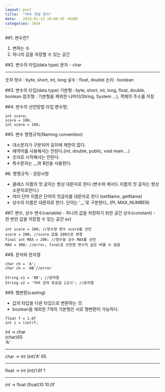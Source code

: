 ```yaml
---
layout: post
title:  "자바 개념 정리"
date:   2019-01-13 10:08:45 +0200
categories: JAVA
---
```

##1. 변수란?

1. 변하는 수
2. 하나의 값을 저장할 수 있는 공간

##2. 변수의 타입(data type)
문자 - char
***
숫자
정수 : byte, short, int, long
실수 : float, double
논리 : boolean

##3. 변수의 타입(data type)
기본형 : byte, short, int, long, float, double, boolean
참조형 : 기본형을 제외한 나머지(String, System ...), 객체의 주소를 저장

##4. 변수의 선언방법
타입 변수명;
~~~
int score;
score = 100;
int score = 100;
~~~
##5. 변수 명명규칙(Naming convention)
* 대소문자가 구분되어 길이에 제한이 없다.
* 예약어를 사용해서는 안된다.(int, double, public, void main....)
* 숫자로 시작해서는 안된다.
* 특수문자는 __와 $만을 사용한다.

#6. 명명규칙 - 권장사항
* 클래스 이름의 첫 글자는 항상 대문자로 한다 (변수와 메서드 이름의 첫 글자는 항상 소문자로한다.)
* 여러 단어 이름은 단어의 첫글자를 대문자로 한다 (setName, getName)
* 상수의 이름은 대문자로 한다. 단어는 '__'로 구분한다_ (PI, MAX_NUMBER)

##7. 변수, 상수
변수(variable) - 하나의 값을 저장하기 위한 공간
상수(constant) - 한 번만 값을 저장할 수 있는 공간
ex)
~~~
int score = 100; //정수형 변수 score를 선언
score = 200; //score 값을 200으로 변경
final int MAX = 200; //정수형 상수 MAX를 선언
MAX = 300; //error, final로 선언한 변수의 값은 바꿀 수 없음
~~~

##8. 문자와 문자열
~~~
char ch = 'A';
char ch = 'AB'//error

String s1 = 'AB'; //문자열
String s2 = '자바 강의 토요일 1교시'; //문자열
~~~

##9. 형변환(casting)
* 값의 타입을 다른 타입으로 변환하는 것.
* boolean을 제외한 7개의 기본형은 서로 형변환이 가능하다.
~~~
float f = 1.6f
int i = (int)f;
~~~
int -> char  
(char)65   
 'A'
***
 char -> int
(int)'A'
  65
***
 float -> int
(int)1.6f
 1
***
 int -> float
 (float)10
 10.0f
